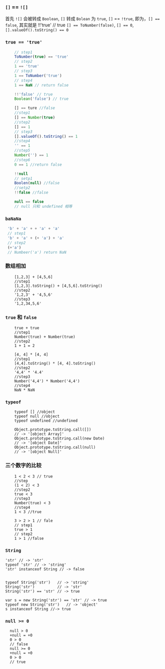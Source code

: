 
### `[]` == `![]`

首先 `![]` 会被转成 `Boolean`, `[]` 转成 `Bolean` 为 `true`, `[]` == `!true`, 即为，`[] == false`, 其实就是 
    !!'true' // true
`[] == ToNumber(false)`, `[] == 0`, `[].valueOf().toString() == 0`

### `true == 'true'`
``` javascript
    // step1
    ToNumber(true) == 'true'
    // step2
    1 == 'true'
    // step3
    1 == ToNumber('true')
    // step4
    1 == NaN // return false

    !!'false' // true
    Boolean('false') // true

    [] == ture //false
    //step1
    [] == Number(true)
    //step2
    [] == 1
    // step3
    [].valueOf().toString() == 1
    //step4
    '' == 1
    //step5
    Number('') == 1
    //step6
    0 == 1 //return false

    !!null
    // setp1
    Boolen(null) //false
    //setp2
    !!false //false

    null == false
    // null 只和 undefined 相等 


```

### `baNaNa`
``` javascript
 'b' + 'a' + + 'a' + 'a'
 // step1
 'b' + 'a' + (+ 'a') + 'a'
 // step2
 (+'a') 
 // Numbeer('a') return NaN
```
### 数组相加
```
    [1,2,3] + [4,5,6]
    //step1
    [1,2,3].toString() + [4,5,6].toString()
    //step2
    '1,2,3' + '4,5,6' 
    //step3
    '1,2,34,5,6'
```

### `true` 和 `false`
```
    true + true 
    //step1
    Number(true) + Number(true)
    //step2
    1 + 1 = 2

    [4, 4] * [4, 4] 
    //step1
    [4,4].toString() * [4, 4].toString()
    //step2
    '4,4' * '4.4'
    //step3
    Number('4,4') * Number('4,4')
    //step4
    NaN * NaN    
```

### `typeof`

```
    typeof [] //object
    typeof null //object
    typeof undefined //undefined
    
    Object.prototype.toString.call([])
    // -> '[object Array]'
    Object.prototype.toString.call(new Date)
    // -> '[object Date]'
    Object.prototype.toString.call(null)
    // -> '[object Null]'
```

### 三个数字的比较

```
    1 < 2 < 3 // true
    //step
    (1 < 2) < 3
    //step2
    true < 3
    //step3
    Number(true) < 3
    //step4
    1 < 3 //true

    3 > 2 > 1 // fale
    // step1
    true > 1
    // step2
    1 > 1 //false
```

### `String`

```
'str' // -> 'str'
typeof 'str' // -> 'string'
'str' instanceof String // -> false


typeof String('str')   // -> 'string'
String('str')          // -> 'str'
String('str') == 'str' // -> true

var s = new String('str') == 'str' // -> true
typeof new String('str')   // -> 'object'
s instanceof String //-> true
```

### `null >= 0`

```
  null > 0
  +null = +0
  0 > 0
  // false  
  null >= 0
  +null = +0
  0 > 0
  // true
```



